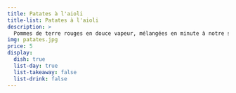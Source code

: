 ```yaml
---
title: Patates à l'aioli
title-list: Patates à l'aioli
description: >
  Pommes de terre rouges en douce vapeur, mélangées en minute à notre sauce aïoli et quelques dés de seiche à la plancha.
img: patates.jpg
price: 5
display:
  dish: true
  list-day: true
  list-takeaway: false
  list-drink: false
---
```

